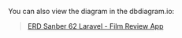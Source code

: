 You can also view the diagram in the dbdiagram.io:

> [ERD Sanber 62 Laravel - Film Review App](https://dbdiagram.io/d/Sanber-62-Laravel-Film-Review-App-675ff52ae763df1f000ef3f3)


